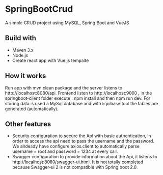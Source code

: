 # SpringBootCrud
A simple CRUD project using MySQL, Spring Boot and VueJS

## Build with
* Maven 3.x
*	Node.js
*	Create react app with Vue.js tempalte

## How it works
Run app with mvn clean package and the server listens to http://localhost:8080/api. Frontend listen to http://localhost:9000 , in the springboot-client folder execute : npm install and then npm run dev. For storing data is used a MySql database and with liquibase tool the tables are generated (automatically).

## Other features
* Security configuration to secure the Api with basic authentication, in order to access the api need to pass the username and the password.
We alrdeady have configure axios.client to automatically parse username = root and password = 1234 at every call.
* Swagger configuration to provide information about the Api, it listens to http://localhost:8080/swagger-ui.html.
It is not totally completed because Swagger-ui 2 is not compatible with Spring boot 2.0.

